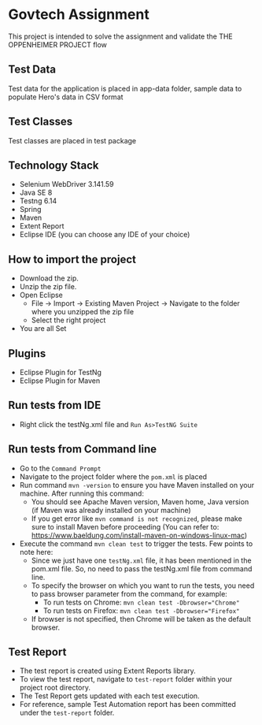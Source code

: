 # Govtech Assignment

This project is intended to solve the  assignment and validate the THE OPPENHEIMER PROJECT flow 

## Test Data
Test data for the application is placed in app-data folder, sample data to populate Hero's data in CSV format

## Test Classes
Test classes are placed in test package

## Technology Stack
- Selenium WebDriver 3.141.59
- Java SE 8
- Testng 6.14
- Spring
- Maven
- Extent Report
- Eclipse IDE (you can choose any IDE of your choice)

## How to import the project
- Download the zip.
- Unzip the zip file.
- Open Eclipse
   - File -> Import -> Existing Maven Project -> Navigate to the folder where you unzipped the zip file
   - Select the right project
- You are all Set

## Plugins
- Eclipse Plugin for TestNg
- Eclipse Plugin for Maven

## Run tests from IDE
- Right click the testNg.xml file and `Run As>TestNG Suite`

## Run tests from Command line
- Go to the `Command Prompt`
- Navigate to the project folder where the `pom.xml` is placed
- Run command `mvn -version` to ensure you have Maven installed on your machine. After running this command: 
   - You should see Apache Maven version, Maven home, Java version (if Maven was already installed on your machine) 
   - If you get error like `mvn command is not recognized`, please make sure to install Maven before proceeding
     (You can refer to: https://www.baeldung.com/install-maven-on-windows-linux-mac)
- Execute the command `mvn clean test` to trigger the tests. Few points to note here:
   - Since we just have one `testNg.xml` file, it has been mentioned in the pom.xml file. So, no need to pass the testNg.xml file from command line.
   - To specify the browser on which you want to run the tests, you need to pass browser parameter from the command, for example:
   		- To run tests on Chrome: `mvn clean test -Dbrowser="Chrome"`
   		- To run tests on Firefox: `mvn clean test -Dbrowser="Firefox"`
   - If browser is not specified, then Chrome will be taken as the default browser.

## Test Report
- The test report is created using Extent Reports library.
- To view the test report, navigate to `test-report` folder within your project root directory.
- The Test Report gets updated with each test execution.
- For reference, sample Test Automation report has been committed under the `test-report` folder.
